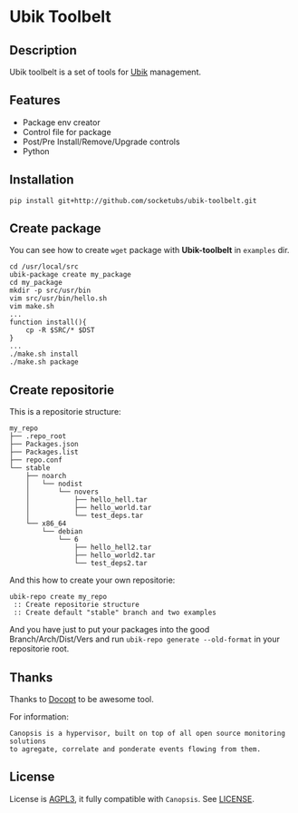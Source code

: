 Ubik Toolbelt
=============

Description
-----------

Ubik toolbelt is a set of tools for [Ubik][1] management.

Features
--------

 * Package env creator 
 * Control file for package
 * Post/Pre Install/Remove/Upgrade controls
 * Python

Installation
------------

```
pip install git+http://github.com/socketubs/ubik-toolbelt.git
```

Create package
--------------

You can see how to create ```wget``` package with __Ubik-toolbelt__ in ```examples``` dir.

```
cd /usr/local/src
ubik-package create my_package
cd my_package
mkdir -p src/usr/bin
vim src/usr/bin/hello.sh
vim make.sh
...
function install(){
    cp -R $SRC/* $DST
}
...
./make.sh install
./make.sh package
```

Create repositorie
------------------

This is a repositorie structure:
```
my_repo
├── .repo_root
├── Packages.json
├── Packages.list
├── repo.conf
└── stable
    ├── noarch
    │   └── nodist
    │       └── novers
    │           ├── hello_hell.tar
    │           ├── hello_world.tar
    │           └── test_deps.tar
    └── x86_64
        └── debian
            └── 6
            	├── hello_hell2.tar
                ├── hello_world2.tar
                └── test_deps2.tar
```

And this how to create your own repositorie:

```
ubik-repo create my_repo
 :: Create repositorie structure
 :: Create default "stable" branch and two examples
```

And you have just to put your packages into the good Branch/Arch/Dist/Vers and run ``ubik-repo generate --old-format`` in your repositorie root.

Thanks
------

Thanks to [Docopt][6] to be awesome tool.

For information:
```
Canopsis is a hypervisor, built on top of all open source monitoring solutions
to agregate, correlate and ponderate events flowing from them.
```

License
-------

License is [AGPL3][4], it fully compatible with ``Canopsis``.
See [LICENSE][3].

[1]: https://github.com/socketubs/Ubik
[3]: https://raw.github.com/socketubs/ubik-toolbelt/master/LICENSE
[4]: http://www.gnu.org/licenses/agpl.html
[6]: https://github.com/docopt/docopt
